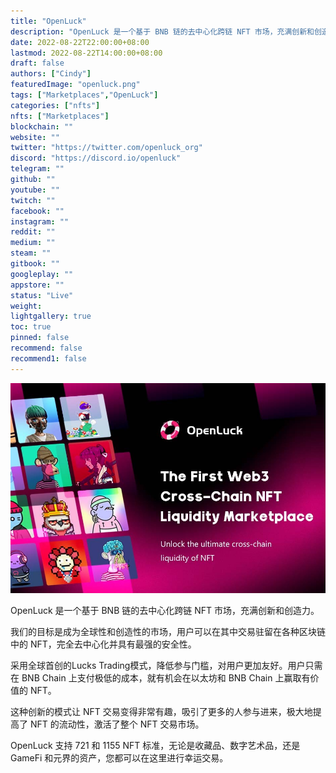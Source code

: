 ```yaml
---
title: "OpenLuck"
description: "OpenLuck 是一个基于 BNB 链的去中心化跨链 NFT 市场，充满创新和创造力。"
date: 2022-08-22T22:00:00+08:00
lastmod: 2022-08-22T14:00:00+08:00
draft: false
authors: ["Cindy"]
featuredImage: "openluck.png"
tags: ["Marketplaces","OpenLuck"]
categories: ["nfts"]
nfts: ["Marketplaces"]
blockchain: ""
website: ""
twitter: "https://twitter.com/openluck_org"
discord: "https://discord.io/openluck"
telegram: ""
github: ""
youtube: ""
twitch: ""
facebook: ""
instagram: ""
reddit: ""
medium: ""
steam: ""
gitbook: ""
googleplay: ""
appstore: ""
status: "Live"
weight: 
lightgallery: true
toc: true
pinned: false
recommend: false
recommend1: false
---
```

![img](aa8bb9d874fafc27a17def1.png)

OpenLuck 是一个基于 BNB 链的去中心化跨链 NFT 市场，充满创新和创造力。

我们的目标是成为全球性和创造性的市场，用户可以在其中交易驻留在各种区块链中的 NFT，完全去中心化并具有最强的安全性。

采用全球首创的Lucks Trading模式，降低参与门槛，对用户更加友好。用户只需在 BNB Chain 上支付极低的成本，就有机会在以太坊和 BNB Chain 上赢取有价值的 NFT。

这种创新的模式让 NFT 交易变得非常有趣，吸引了更多的人参与进来，极大地提高了 NFT 的流动性，激活了整个 NFT 交易市场。

OpenLuck 支持 721 和 1155 NFT 标准，无论是收藏品、数字艺术品，还是 GameFi 和元界的资产，您都可以在这里进行幸运交易。